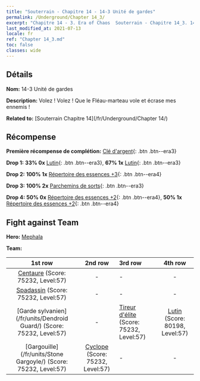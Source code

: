 ```yaml
---
title: "Souterrain - Chapitre 14 - 14-3 Unité de gardes"
permalink: /Underground/Chapter 14_3/
excerpt: "Chapitre 14 - 3. Era of Chaos  Souterrain - Chapitre 14_3. 14-3 Unité de gardes"
last_modified_at: 2021-07-13
locale: fr
ref: "Chapter 14_3.md"
toc: false
classes: wide
---
```


## Détails

 **Nom:** 14-3 Unité de gardes

 **Description:** Volez ! Volez ! Que le Fléau-marteau vole et écrase mes ennemis !

 **Related to:** [Souterrain Chapitre 14](/fr/Underground/Chapter 14/)

## Récompense

 **Première récompense de complétion:** [Clé d'argent](/ItemsFR/con_693/){: .btn .btn--era3}

 **Drop 1:** **33% 0x** [Lutin](/ItemsFR/unt_235/){: .btn .btn--era3}, **67% 1x** [Lutin](/ItemsFR/unt_235/){: .btn .btn--era3}

 **Drop 2:** **100% 1x** [Répertoire des essences +3](/ItemsFR/mat_60/){: .btn .btn--era4}

 **Drop 3:** **100% 2x** [Parchemins de sorts](/ItemsFR/con_694/){: .btn .btn--era3}

 **Drop 4:** **50% 0x** [Répertoire des essences +2](/ItemsFR/mat_53/){: .btn .btn--era4}, **50% 1x** [Répertoire des essences +2](/ItemsFR/mat_53/){: .btn .btn--era4}


## Fight against Team
 **Hero:** [Mephala](/fr/heroes/Mephala/)

 **Team:**


  | 1st row | 2nd row | 3rd row | 4th row |
  |:----:|:----:|:----|:----:|
  | [Centaure](/fr/units/Centaur/) (Score: 75232, Level:57)  | - | - | - |
  | [Spadassin](/fr/units/Swordsman/) (Score: 75232, Level:57)  | - | - | - |
  | [Garde sylvanien](/fr/units/Dendroid Guard/) (Score: 75232, Level:57)  | - | [Tireur d'élite](/fr/units/Sharpshooter/) (Score: 75232, Level:57)  | [Lutin](/fr/units/Gremlin/) (Score: 80198, Level:57)  |
  | [Gargouille](/fr/units/Stone Gargoyle/) (Score: 75232, Level:57)  | [Cyclope](/fr/units/Cyclops/) (Score: 75232, Level:57)  | - | - |


